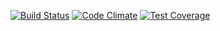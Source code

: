[![Build Status](https://secure.travis-ci.org/samrussell-ps/hangman.png)](http://travis-ci.org/samrussell-ps/hangman)
[![Code Climate](https://codeclimate.com/github/samrussell-ps/hangman/badges/gpa.svg)](https://codeclimate.com/github/samrussell-ps/hangman)
[![Test Coverage](https://codeclimate.com/github/samrussell-ps/hangman/badges/coverage.svg)](https://codeclimate.com/github/samrussell-ps/hangman/coverage)
